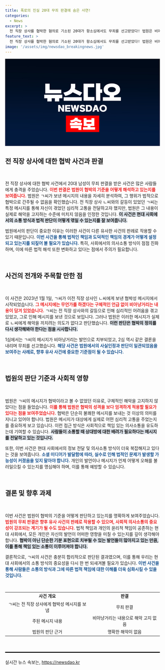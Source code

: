 ```yaml
---
title: 폭로의 진실 20대 무죄 판결에 숨은 사연!
categories:
  - News
excerpt: >
  전 직장 상사를 협박한 혐의로 기소된 20대가 항소심에서도 무죄를 선고받았다! 법원은 비아냥거린 메시지가 해악을 고지했다고 볼 수 없다고 판단했는데, 이번 판결의 파장은?
feature_text: >
  전 직장 상사를 협박한 혐의로 기소된 20대가 항소심에서도 무죄를 선고받았다! 법원은 비아냥거린 메시지가 해악을 고지했다고 볼 수 없다고 판단했는데, 이번 판결의 파장은?
image: '/assets/img/newsdao_breakingnews.jpg'
---
```


<p><img src="/assets/img/newsdao_breakingnews.jpg" alt="koreaapp 속보" /></p>

<h2 data-ke-size="size26">전 직장 상사에 대한 협박 사건과 판결</h2> 

<p data-ke-size="size16">&nbsp;</p>

<p>전 직장 상사에 대한 협박 사건에서 20대 남성이 무죄 판결을 받은 사건은 많은 사람들에게 충격을 주었습니다. <b><span style="color: #ee2323;">이번 판결은 법원이 협박의 기준을 어떻게 해석하고 있는지를 보여줍니다.</span></b> 법원은 ㄱ씨가 보낸 메시지의 내용을 자세히 분석하여, 그 행위가 법적으로 협박으로 간주될 수 없음을 확인했습니다. 전 직장 상사 ㄴ씨와의 갈등이 있었던 ㄱ씨는 특정 메시지를 통해 자신이 겪었던 심리적 고통을 전달하고자 했지만, 법원은 그 내용이 실제로 해악을 고지하는 수준에 미치지 않음을 인정한 것입니다. <b><span style="background-color: #21538527;">이 사건은 현대 사회에서의 소통 방식과 법적 판단이 어떻게 엮일 수 있는지를 잘 보여줍니다.</span></b></p>

<p>법원에서의 판단이 중요한 이유는 이러한 사건이 다른 유사한 사건의 판례로 작용할 수 있기 때문입니다. <b><span style="color: #1a5490;">이번 사건을 통해 법적인 책임과 도덕적인 책임의 경계가 어떻게 설정되고 있는지를 되짚어 볼 필요가 있습니다.</span></b> 특히, 사회에서의 의사소통 방식이 점점 진화하며, 이에 따른 법적 해석 또한 변화하고 있다는 점에서 주의가 필요합니다.</p>

<p data-ke-size="size16">&nbsp;</p>

<h2 data-ke-size="size26">사건의 전개와 주목할 만한 점</h2>

<p data-ke-size="size16">&nbsp;</p>

<p>이 사건은 2023년 1월 1일, ㄱ씨가 이전 직장 상사인 ㄴ씨에게 보낸 협박성 메시지에서 시작되었습니다. <b><span style="color: #ee2323;">그 메시지에는 무언가를 하겠다는 구체적인 언급 없이 비아냥거리는 내용이 담겨 있었습니다.</span></b> ㄱ씨는 전 직장 상사와의 갈등으로 인해 심리적인 어려움을 겪고 있었고, 그로 인해 메시지를 보낸 것으로 보입니다. 그러나 법원은 이러한 메시지가 실제로 ㄴ씨에게 해악을 끼치려는 의도가 없다고 판단했습니다. <b><span style="background-color: #21538527;">이런 판단은 협박의 정의를 다시 생각해봐야 한다는 점을 시사합니다.</span></b></p>

<p>1심에서는 ㄱ씨의 메시지가 비아냥거리는 발언으로 치부되었고, 2심 역시 같은 결론을 내리며 무죄를 선고했습니다. <b><span style="color: #1a5490;">해당 사건은 법원에서의 사실인정과 판단이 일관되었음을 보여주는 사례로, 향후 유사 사건에 중요한 기준점이 될 수 있습니다.</span></b></p>

<p data-ke-size="size16">&nbsp;</p>

<h2 data-ke-size="size26">법원의 판단 기준과 사회적 영향</h2>

<p data-ke-size="size16">&nbsp;</p>

<p>법원은 ㄱ씨의 메시지가 협박이라고 볼 수 없었던 이유로, 구체적인 해악을 고지하지 않았다는 점을 들었습니다. <b><span style="color: #ee2323;">이를 통해 법원은 협박의 성격을 보다 엄격하게 적용할 필요가 있다는 점을 보여주었습니다.</span></b> 협박은 단순히 불쾌한 메시지를 보내는 것 이상의 의미를 지니고 있어야 합니다. 법원은 메시지가 대상에게 실제로 어떤 심리적 고통을 주었는지를 중요하게 보고 있습니다. 이런 접근 방식은 사회적으로 책임 있는 의사소통을 유도하는데 기여할 수 있습니다. <b><span style="background-color: #21538527;">사람들이 소통할 때 상대방에 대한 배려가 필요하다는 메시지를 전달하고 있는 것입니다.</span></b></p>

<p>또한, 이번 사건은 현대 사회에서의 정보 전달 및 의사소통 방식이 더욱 복잡해지고 있다는 것을 보여줍니다. <b><span style="color: #1a5490;">소셜 미디어가 발달함에 따라, 실수로 인해 법적인 문제가 발생할 가능성이 커졌음을 잊지 말아야 합니다.</span></b> 개인의 발언이나 메시지가 언제 어떻게 오해를 불러일으킬 수 있는지를 명심해야 하며, 이를 통해 예방할 수 있습니다.</p>

<p data-ke-size="size16">&nbsp;</p>

<h2 data-ke-size="size26">결론 및 향후 과제</h2>

<p data-ke-size="size16">&nbsp;</p>

<p>이번 사건은 법원이 협박의 기준을 어떻게 판단하고 있는지를 명확하게 보여주었습니다. <b><span style="color: #ee2323;">법원의 무죄 판결은 향후 유사 사건의 판례로 작용할 수 있으며, 사회적 의사소통의 중요성이 강조되는 계기가 될 수도 있습니다.</span></b> 법적 책임과 개인의 윤리적 책임이 공존하는 현대 사회에서, 모든 개인은 자신의 발언이 어떠한 영향을 미칠 수 있는지를 깊이 생각해야 합니다. <b><span style="background-color: #21538527;">협박이 아닌 단순한 기분 표현으로 치부될 수 있는 발언들이 많아지고 있는 만큼, 이를 통해 책임 있는 소통이 이루어져야 합니다.</span></b></p>

<p>결론적으로, ㄱ씨의 사건은 충분히 합리적으로 판단된 결과였으며, 이를 통해 우리는 현대 사회에서의 소통 방식의 중요성을 다시 한 번 되새겨볼 필요가 있습니다. <b><span style="color: #1a5490;">이번 사건을 통해 사람들은 소통의 방식과 그에 따른 법적 책임에 대한 이해를 더욱 심화시킬 수 있을 것입니다.</span></b></p>

<p data-ke-size="size16">&nbsp;</p>

<table>
<tr>
<td style="text-align: center; height: 17px;"><b>사건 개요</b></td>
<td style="text-align: center; height: 17px;"><b>판결</b></td>
</tr>
<tr>
<td style="text-align: center; height: 17px;">ㄱ씨는 전 직장 상사에게 협박성 메시지를 보냄</td>
<td style="text-align: center; height: 17px;">무죄 판결</td>
</tr>
<tr>
<td style="text-align: center; height: 17px;">주된 메시지 내용</td>
<td style="text-align: center; height: 17px;">비아냥거리는 내용으로 해악 고지 없음</td>
</tr>
<tr>
<td style="text-align: center; height: 17px;">법원의 판단 근거</td>
<td style="text-align: center; height: 17px;">명확한 해악이 없음</td>
</tr>
</table>

<p data-ke-size="size16">&nbsp;</p>

<hr style="border: 1px solid #000; margin: 20px 0;">
실시간 뉴스 속보는, <a href="https://newsdao.kr" rel="dofollow">https://newsdao.kr</a>


